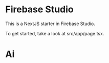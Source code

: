 # Firebase Studio

This is a NextJS starter in Firebase Studio.

To get started, take a look at src/app/page.tsx.
# Ai
